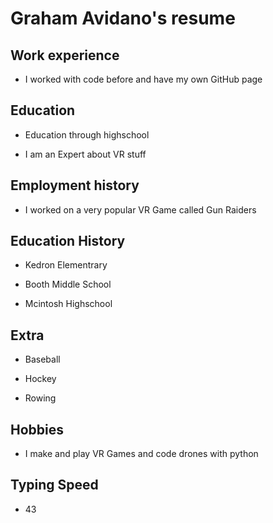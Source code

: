 # Graham Avidano's resume

## Work experience

- I worked with code before and have my own GitHub page

## Education

- Education through highschool

- I am an Expert about VR stuff

## Employment history

- I worked on a very popular VR Game called Gun Raiders

## Education History

- Kedron Elementrary

- Booth Middle School

- Mcintosh Highschool

## Extra

- Baseball

- Hockey

- Rowing

## Hobbies

- I make and play VR Games and code drones with python

## Typing Speed

- 43
